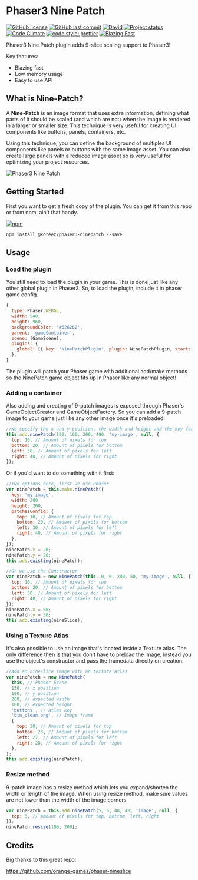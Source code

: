 # Phaser3 Nine Patch

[![GitHub license](https://img.shields.io/badge/license-MIT-blue.svg)](https://github.com/koreezgames/phaser3-ninepatch-plugin/blob/master/LICENSE)
[![GitHub last commit](https://img.shields.io/github/last-commit/koreezgames/phaser3-ninepatch-plugin.svg)](https://github.com/koreezgames/phaser3-ninepatch-plugin)
[![David](https://david-dm.org/koreezgames/phaser3-ninepatch-plugin.svg)]() [![Project status](https://img.shields.io/badge/status-active-brightgreen.svg)](#status)
[![Code Climate](https://img.shields.io/github/issues/koreezgames/phaser3-ninepatch-plugin.svg)](https://github.com/koreezgames/phaser3-ninepatch-plugin)
[![code style: prettier](https://img.shields.io/badge/code_style-prettier-ff69b4.svg)](https://github.com/prettier/prettier)
[![Blazing Fast](https://img.shields.io/badge/speed-blazing%20%F0%9F%94%A5-brightgreen.svg)](https://twitter.com/acdlite/status/974390255393505280)

Phaser3 Nine Patch plugin adds 9-slice scaling support to Phaser3!

Key features:

- Blazing fast
- Low memory usage
- Easy to use API

## What is Nine-Patch?

A **Nine-Patch** is an image format that uses extra information, defining what parts of it should be scaled (and which are not) when the image is rendered in a larger or smaller size. This technique is very useful for creating UI components like buttons, panels, containers, etc.

Using this technique, you can define the background of multiples UI components like panels or buttons with the same image asset. You can also create large panels with a reduced image asset so is very useful for optimizing your project resources.

![Phaser3 Nine Patch](https://raw.githubusercontent.com/koreezgames/phaser3-ninepatch-plugin/master/what-is-nine-patch.png)

## Getting Started

First you want to get a fresh copy of the plugin. You can get it from this repo or from npm, ain't that handy.

[![npm](https://img.shields.io/npm/dt/@koreez/phaser3-ninepatch.svg)](https://www.npmjs.com/package/@koreez/phaser3-ninepatch)

```
npm install @koreez/phaser3-ninepatch --save
```

## Usage

### Load the plugin

You still need to load the plugin in your game. This is done just like any other global plugin in Phaser3.
So, to load the plugin, include it in phaser game config.

```javascript
{
  type: Phaser.WEBGL,
  width: 540,
  height: 960,
  backgroundColor: '#626262',
  parent: 'gameContainer',
  scene: [GameScene],
  plugins: {
    global: [{ key: 'NinePatchPlugin', plugin: NinePatchPlugin, start: true }],
  },
}
```

The plugin will patch your Phaser game with additional add/make methods so the NinePatch game object fits up in Phaser like any normal object!

### Adding a container

Also adding and creating of 9-patch images is exposed through Phaser's GameObjectCreator and GameObjectFactory.
So you can add a 9-patch image to your game just like any other image once it's preloaded!

```javascript
//We specify the x and y position, the width and height and the key for the image of the image. It will be automaticly scaled!
this.add.ninePatch(100, 100, 200, 400, 'my-image', null, {
  top: 10, // Amount of pixels for top
  bottom: 20, // Amount of pixels for bottom
  left: 30, // Amount of pixels for left
  right: 40, // Amount of pixels for right
});
```

Or if you'd want to do something with it first:

```javascript
//Two options here, first we use Phaser
var ninePatch = this.make.ninePatch({
  key: 'my-image',
  width: 200,
  height: 200,
  patchesConfig: {
    top: 10, // Amount of pixels for top
    bottom: 20, // Amount of pixels for bottom
    left: 30, // Amount of pixels for left
    right: 40, // Amount of pixels for right
  },
});
ninePatch.x = 20;
ninePatch.y = 20;
this.add.existing(ninePatch);

//Or we use the Constructor
var ninePatch = new NinePatch(this, 0, 0, 200, 50, 'my-image', null, {
  top: 10, // Amount of pixels for top
  bottom: 20, // Amount of pixels for bottom
  left: 30, // Amount of pixels for left
  right: 40, // Amount of pixels for right
});
ninePatch.x = 50;
ninePatch.y = 50;
this.add.existing(nineSlice);
```

### Using a Texture Atlas

It's also possible to use an image that's located inside a Texture atlas. The only difference then is that you don't have to preload the image, instead you use the object's constructor and pass the framedata directly on creation:

```javascript
//Add an nineslice image with an texture atlas
var ninePatch = new NinePatch(
  this, // Phaser.Scene
  150, // x position
  100, // y position
  200, // expected width
  100, // expected height
  'buttons', // atlas key
  'btn_clean.png', // Image frame
  {
    top: 20, // Amount of pixels for top
    bottom: 23, // Amount of pixels for bottom
    left: 27, // Amount of pixels for left
    right: 28, // Amount of pixels for right
  },
);
this.add.existing(ninePatch);
```

### Resize method

9-patch image has a resize method which lets you expand/shorten the width or length of the image.
When using resize method, make sure values are not lower than the width of the image corners

```javascript
var ninePatch = this.add.ninePatch(5, 5, 48, 48, 'image', null, {
  top: 5, // Amount of pixels for top, bottom, left, right
});
ninePatch.resize(100, 200);
```

## Credits

Big thanks to this great repo:

https://github.com/orange-games/phaser-nineslice
